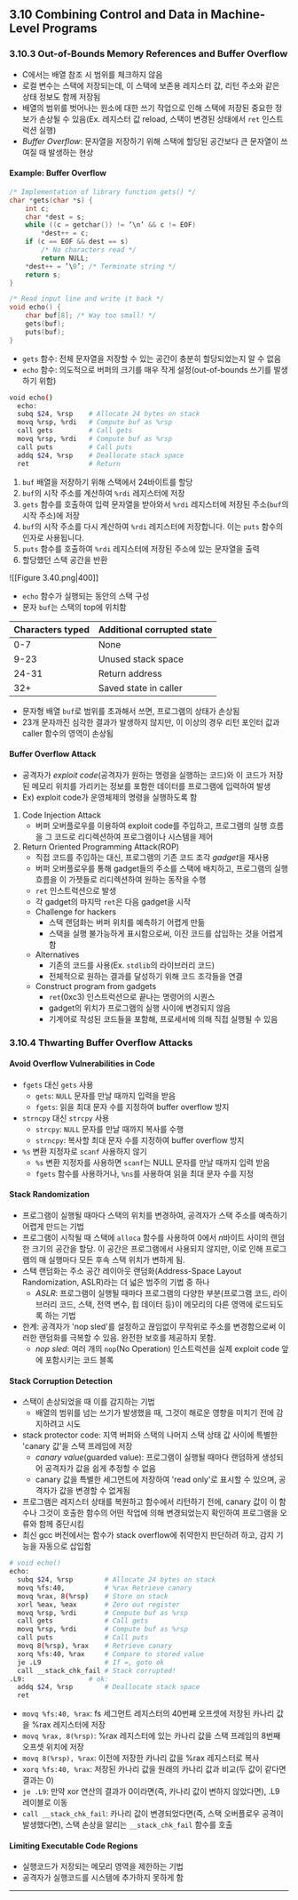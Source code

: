 ## 3.10 Combining Control and Data in Machine-Level Programs
### 3.10.3 Out-of-Bounds Memory References and Buffer Overflow
- C에서는 배열 참조 시 범위를 체크하지 않음
- 로컬 변수는 스택에 저장되는데, 이 스택에 보존용 레지스터 값, 리턴 주소와 같은 상태 정보도 함께 저장됨
- 배열의 범위를 벗어나는 원소에 대한 쓰기 작업으로 인해 스택에 저장된 중요한 정보가 손상될 수 있음(Ex. 레지스터 값 reload, 스택이 변경된 상태에서 `ret` 인스트럭션 실행)
- *Buffer Overflow*: 문자열을 저장하기 위해 스택에 할당된 공간보다 큰 문자열이 쓰여질 때 발생하는 현상

#### Example: Buffer Overflow
``` c
/* Implementation of library function gets() */
char *gets(char *s) {
	int c;
	char *dest = s;
	while ((c = getchar()) != ’\n’ && c != EOF)
		*dest++ = c;
	if (c == EOF && dest == s)
		/* No characters read */
		return NULL;
	*dest++ = ’\0’; /* Terminate string */
	return s;
}

/* Read input line and write it back */
void echo() {
	char buf[8]; /* Way too small! */
	gets(buf);
	puts(buf);
}
```
- `gets` 함수: 전체 문자열을 저장할 수 있는 공간이 충분히 할당되었는지 알 수 없음
- `echo` 함수: 의도적으로 버퍼의 크기를 매우 작게 설정(out-of-bounds 쓰기를 발생하기  위함)

``` sh
void echo()
  echo:
  subq $24, %rsp 	# Allocate 24 bytes on stack
  movq %rsp, %rdi 	# Compute buf as %rsp
  call gets 		# Call gets
  movq %rsp, %rdi 	# Compute buf as %rsp
  call puts		    # Call puts
  addq $24, %rsp 	# Deallocate stack space
  ret 			    # Return
```
1. `buf` 배열을 저장하기 위해 스택에서 24바이트를 할당 
2. `buf`의 시작 주소를 계산하여 `%rdi` 레지스터에 저장
3. `gets` 함수를 호출하여 입력 문자열을 받아와서 `%rdi` 레지스터에 저장된 주소(`buf`의 시작 주소)에 저장
4. `buf`의 시작 주소를 다시 계산하여 `%rdi` 레지스터에 저장합니다. 이는 `puts` 함수의 인자로 사용됩니다. 
5. `puts` 함수를 호출하여 `%rdi` 레지스터에 저장된 주소에 있는 문자열을 출력
6. 할당했던 스택 공간을 반환

![[Figure 3.40.png|400]]
- `echo` 함수가 실행되는 동안의 스택 구성
- 문자 `buf`는 스택의 top에 위치함

| Characters typed | Additional corrupted state|
|---|---|
|0-7|None|
|9-23|Unused stack space|
|24-31|Return address|
|32+|Saved state in caller|
- 문자형 배열 `buf`로 범위를 초과해서 쓰면, 프로그램의 상태가 손상됨
- 23개 문자까진 심각한 결과가 발생하지 않지만, 이 이상의 경우 리턴 포인터 값과 caller 함수의 영역이 손상됨

#### Buffer Overflow Attack
- 공격자가 *exploit code*(공격자가 원하는 명령을 실행하는 코드)와 이 코드가 저장된 메모리 위치를 가리키는 정보를 포함한 데이터를 프로그램에 입력하여 발생
- Ex) exploit code가 운영체제의 명령을 실행하도록 함
1. Code Injection Attack
	- 버퍼 오버플로우를 이용하여 exploit code를 주입하고, 프로그램의 실행 흐름을 그 코드로 리디렉션하여 프로그램이나 시스템을 제어
2. Return Oriented Programming Attack(ROP)
	- 직접 코드를 주입하는 대신, 프로그램의 기존 코드 조각 *gadget*을 재사용
	- 버퍼 오버플로우를 통해 gadget들의 주소를 스택에 배치하고, 프로그램의 실행 흐름을 이 가젯들로 리디렉션하여 원하는 동작을 수행
	- `ret` 인스트럭션으로 발생
	- 각 gadget의 마지막 `ret`은 다음 gadget을 시작
	- Challenge for hackers
		- 스택 랜덤화는 버퍼 위치를 예측하기 어렵게 만듦
		- 스택을 실행 불가능하게 표시함으로써, 이진 코드를 삽입하는 것을 어렵게 함
	- Alternatives
		- 기존의 코드를 사용(Ex. `stdlib`의 라이브러리 코드)
		- 전체적으로 원하는 결과를 달성하기 위해 코드 조각들을 연결
	- Construct program from gadgets
		- `ret`(0xc3) 인스트럭션으로 끝나는 명령어의 시퀀스
		- gadget의 위치가 프로그램의 실행 사이에 변경되지 않음
		- 기계어로 작성된 코드들을 포함해, 프로세서에 의해 직접 실행될 수 있음

### 3.10.4 Thwarting Buffer Overflow Attacks
#### Avoid Overflow Vulnerabilities in Code
- `fgets` 대신 `gets` 사용
	- `gets`: `NULL` 문자를 만날 때까지 입력을 받음 
	- `fgets`: 읽을 최대 문자 수를 지정하여 buffer overflow 방지
- `strncpy` 대신 `strcpy` 사용
	- `strcpy`: `NULL` 문자를 만날 때까지 복사를 수행
	- `strncpy`: 복사할 최대 문자 수를 지정하여 buffer overflow 방지
- `%s` 변환 지정자로 `scanf` 사용하지 않기
	- `%s` 변환 지정자를 사용하면 `scanf`는 NULL 문자를 만날 때까지 입력 받음
	- `fgets` 함수를 사용하거나, `%ns`를 사용하여 읽을 최대 문자 수를 지정

#### Stack Randomization
- 프로그램이 실행될 때마다 스택의 위치를 변경하여, 공격자가 스택 주소를 예측하기 어렵게 만드는 기법
- 프로그램이 시작될 때 스택에 `alloca` 함수를 사용하여 0에서 *n*바이트 사이의 랜덤한 크기의 공간을 할당. 이 공간은 프로그램에서 사용되지 않지만, 이로 인해 프로그램의 매 실행마다 모든 후속 스택 위치가 변하게 됨.
- 스택 랜덤화는 주소 공간 레이아웃 랜덤화(Address-Space Layout Randomization, ASLR)라는 더 넓은 범주의 기법 중 하나
	- *ASLR*: 프로그램이 실행될 때마다 프로그램의 다양한 부분(프로그램 코드, 라이브러리 코드, 스택, 전역 변수, 힙 데이터 등)이 메모리의 다른 영역에 로드되도록 하는 기법
- 한계: 공격자가 'nop sled'를 설정하고 끊임없이 무작위로 주소를 변경함으로써 이러한 랜덤화를 극복할 수 있음. 완전한 보호를 제공하지 못함.
	- *nop sled*: 여러 개의 `nop`(No Operation) 인스트럭션을 실제 exploit code 앞에 포함시키는 코드 블록

#### Stack Corruption Detection
- 스택이 손상되었을 때 이를 감지하는 기법
	- 배열의 범위를 넘는 쓰기가 발생했을 때, 그것이 해로운 영향을 미치기 전에 감지하려고 시도
- stack protector code: 지역 버퍼와 스택의 나머지 스택 상태 값 사이에 특별한 'canary 값'을 스택 프레임에 저장
	- *canary value*(guarded value): 프로그램이 실행될 때마다 랜덤하게 생성되어 공격자가 값을 쉽게 추정할 수 없음
	- canary 값을 특별한 세그먼트에 저장하여 'read only'로 표시할 수 있으며, 공격자가 값을 변경할 수 없게됨
- 프로그램은 레지스터 상태를 복원하고 함수에서 리턴하기 전에, canary 값이 이 함수나 그것이 호출한 함수의 어떤 작업에 의해 변경되었는지 확인하여 프로그램을 오류와 함께 중단시킴
- 최신 gcc 버전에서는 함수가 stack overflow에 취약한지 판단하려 하고, 감지 기능을 자동으로 삽입함

``` sh
# void echo()
echo:
  subq $24, %rsp 		# Allocate 24 bytes on stack
  movq %fs:40, 			# %rax Retrieve canary
  movq %rax, 8(%rsp) 	# Store on stack
  xorl %eax, %eax 		# Zero out register
  movq %rsp, %rdi 		# Compute buf as %rsp
  call gets 			# Call gets
  movq %rsp, %rdi 		# Compute buf as %rsp
  call puts 			# Call puts
  movq 8(%rsp), %rax 	# Retrieve canary
  xorq %fs:40, %rax 	# Compare to stored value
  je .L9 			    # If =, goto ok
  call __stack_chk_fail # Stack corrupted!
.L9: 				# ok:
  addq $24, %rsp 		# Deallocate stack space
  ret
```
- `movq %fs:40, %rax`: fs 세그먼트 레지스터의 40번째 오프셋에 저장된 카나리 값을 %rax 레지스터에 저장
- `movq %rax, 8(%rsp)`: %rax 레지스터에 있는 카나리 값을 스택 프레임의 8번째 오프셋 위치에 저장
- `movq 8(%rsp), %rax`: 이전에 저장한 카나리 값을 %rax 레지스터로 복사
- `xorq %fs:40, %rax`: 저장된 카나리 값을 원래의 카나리 값과 비교(두 값이 같다면 결과는 0)
- `je .L9`: 만약 xor 연산의 결과가 0이라면(즉, 카나리 값이 변하지 않았다면), .L9 레이블로 이동
- `call __stack_chk_fail`: 카나리 값이 변경되었다면(즉, 스택 오버플로우 공격이 발생했다면), 스택 손상을 알리는 `__stack_chk_fail` 함수를 호출

#### Limiting Executable Code Regions
- 실행코드가 저장되는 메모리 영역을 제한하는 기법
- 공격자가 실행코드를 시스템에 추가하지 못하게 함

---
